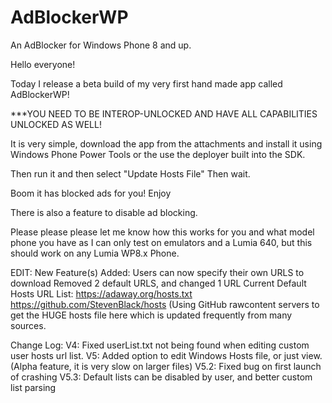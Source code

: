 # AdBlockerWP
An AdBlocker for Windows Phone 8 and up.

Hello everyone!

Today I release a beta build of my very first hand made app called AdBlockerWP!

***YOU NEED TO BE INTEROP-UNLOCKED AND HAVE ALL CAPABILITIES UNLOCKED AS WELL!

It is very simple, download the app from the attachments and install it using Windows Phone Power Tools or the use the deployer built into the SDK.


Then run it and then select "Update Hosts File" Then wait.

Boom it has blocked ads for you! Enjoy 

There is also a feature to disable ad blocking.

Please please please let me know how this works for you and what model phone you have as I can only test on emulators and a Lumia 640, but this should work on any Lumia WP8.x Phone.



EDIT:
New Feature(s) Added:
Users can now specify their own URLS to download
Removed 2 default URLS, and changed 1 URL
Current Default Hosts URL List:
https://adaway.org/hosts.txt
https://github.com/StevenBlack/hosts (Using GitHub rawcontent servers to get the HUGE hosts file here which is updated frequently from many sources.

Change Log:
V4: Fixed userList.txt not being found when editing custom user hosts url list.
V5: Added option to edit Windows Hosts file, or just view. (Alpha feature, it is very slow on larger files)
V5.2: Fixed bug on first launch of crashing
V5.3: Default lists can be disabled by user, and better custom list parsing
